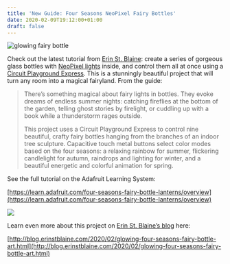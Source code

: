 ```yaml
---
title: 'New Guide: Four Seasons NeoPixel Fairy Bottles'
date: 2020-02-09T19:12:00+01:00
draft: false
---
```


![glowing fairy bottle](https://cdn-blog.adafruit.com/uploads/2020/02/fairybottles_withsun-600x413.jpeg)

Check out the latest tutorial from [Erin St. Blaine](https://learn.adafruit.com/users/firepixie): create a series of gorgeous glass bottles with [NeoPixel lights](https://www.adafruit.com/product/3630) inside, and control them all at once using a [Circuit Playground Express](https://www.adafruit.com/product/3333). This is a stunningly beautiful project that will turn any room into a magical fairyland. From the guide:

> There’s something magical about fairy lights in bottles. They evoke dreams of endless summer nights: catching fireflies at the bottom of the garden, telling ghost stories by firelight, or cuddling up with a book while a thunderstorm rages outside.
> 
> This project uses a Circuit Playground Express to control nine beautiful, crafty fairy bottles hanging from the branches of an indoor tree sculpture. Capacitive touch metal buttons select color modes based on the four seasons: a relaxing rainbow for summer, flickering candlelight for autumn, raindrops and lighting for winter, and a beautiful energetic and colorful animation for spring.

See the full tutorial on the Adafruit Learning System:

[https://learn.adafruit.com/four-seasons-fairy-bottle-lanterns/overview](https://learn.adafruit.com/four-seasons-fairy-bottle-lanterns/overview)

[![](https://cdn-blog.adafruit.com/uploads/2020/02/fairybottles_singlepink-300x236.jpeg)](https://learn.adafruit.com/four-seasons-fairy-bottle-lanterns/overview)

Learn even more about this project on [Erin St. Blaine’s blog](http://www.erinstblaine.com) here:

[http://blog.erinstblaine.com/2020/02/glowing-four-seasons-fairy-bottle-art.html](http://blog.erinstblaine.com/2020/02/glowing-four-seasons-fairy-bottle-art.html)